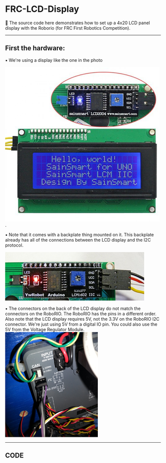 # FRC-LCD-Display

:large_blue_diamond: The source code here demonstrates how to set up a 4x20 LCD panel display with the Roborio (for FRC First Robotics Competition).

-------------------
##  First the hardware:

:black_small_square: We're using a display like the one in the photo 

![photo1](https://github.com/RaiderRobotics/FRC-LCD-Display/blob/master/4x20-LCD-panel.jpg). 

:black_small_square: Note that it comes with a backplate thing mounted on it. This backplate already has all of the connections between the LCD display and the I2C protocol.

![photo2](https://github.com/RaiderRobotics/FRC-LCD-Display/blob/master/YwRobotLCD-CU-450.jpg) 

:black_small_square: The connectors on the back of the LCD display do not match the connectors on the RoboRIO. The RoboRIO has the pins in a different order. Also note that the LCD display requires 5V, not the 3.3V on the RoboRIO I2C connector. We're just using 5V from a digital IO pin.  You could also use the 5V from the Voltage Regulator Module.
<img src="https://github.com/RaiderRobotics/FRC-LCD-Display/blob/master/I2C_connector.jpg" width="300" height="340">


-------------------------------

## CODE
